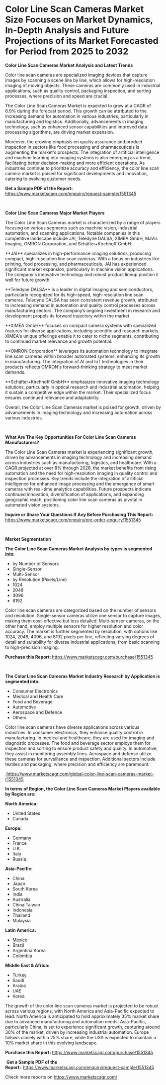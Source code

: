 <p><h1>Color Line Scan Cameras Market Size Focuses on Market Dynamics, In-Depth Analysis and Future Projections of its Market Forecasted for Period from 2025 to 2032</h1></p><p><strong>Color Line Scan Cameras Market Analysis and Latest Trends</strong></p>
<p><p>Color line scan cameras are specialized imaging devices that capture images by scanning a scene line by line, which allows for high-resolution imaging of moving objects. These cameras are commonly used in industrial applications, such as quality control, packaging inspection, and sorting processes, where precision and speed are crucial. </p><p>The Color Line Scan Cameras Market is expected to grow at a CAGR of 6.9% during the forecast period. This growth can be attributed to the increasing demand for automation in various industries, particularly in manufacturing and logistics. Additionally, advancements in imaging technology, such as enhanced sensor capabilities and improved data processing algorithms, are driving market expansion. </p><p>Moreover, the growing emphasis on quality assurance and product inspection in sectors like food processing and pharmaceuticals is augmenting the market's prospects. The integration of artificial intelligence and machine learning into imaging systems is also emerging as a trend, facilitating better decision-making and more efficient operations. As industries continue to prioritize accuracy and efficiency, the color line scan camera market is poised for significant developments and innovation, catering to evolving customer needs.</p></p>
<p><strong>Get a Sample PDF of the Report:&nbsp;</strong> <a href="https://www.marketscagr.com/enquiry/request-sample/1551345?utm_campaign=2041&utm_medium=2&utm_source=Github&utm_content=ia&utm_term=12022025&utm_id=color-line-scan-cameras">https://www.marketscagr.com/enquiry/request-sample/1551345</a></p>
<p>&nbsp;</p>
<p><strong>Color Line Scan Cameras Major Market Players</strong></p>
<p><p>The Color Line Scan Cameras market is characterized by a range of players focusing on various segments such as machine vision, industrial automation, and scanning applications. Notable companies in this competitive landscape include JAI, Teledyne DALSA, XIMEA GmbH, MaVis Imaging, OMRON Corporation, and Schäfter+Kirchhoff GmbH.</p><p>**JAI** specializes in high-performance imaging solutions, producing compact, high-resolution line scan cameras. With a focus on industries like printing, food processing, and pharmaceuticals, JAI has experienced significant market expansion, particularly in machine vision applications. The company's innovative technology and robust product lineup position it well for future growth.</p><p>**Teledyne DALSA** is a leader in digital imaging and semiconductors, particularly recognized for its high-speed, high-resolution line scan cameras. Teledyne DALSA has seen consistent revenue growth, attributed to increasing demand in automation and quality control processes across manufacturing sectors. The company’s ongoing investment in research and development propels its forward trajectory within the market.</p><p>**XIMEA GmbH** focuses on compact camera systems with specialized features for diverse applications, including scientific and research markets. XIMEA's unique offerings enable it to cater to niche segments, contributing to continued market relevance and growth potential.</p><p>**OMRON Corporation** leverages its automation technology to integrate line scan cameras within broader automated systems, enhancing its growth in manufacturing. The integration of AI and IoT technologies in their products reflects OMRON's forward-thinking strategy to meet market demands.</p><p>**Schäfter+Kirchhoff GmbH** emphasizes innovative imaging technology solutions, particularly in optical research and industrial automation, helping it sustain a competitive edge within the market. Their specialized focus ensures continued relevance and adaptability.</p><p>Overall, the Color Line Scan Cameras market is poised for growth, driven by advancements in imaging technology and increasing automation across various industries.</p></p>
<p>&nbsp;</p>
<p><strong>What Are The Key Opportunities For Color Line Scan Cameras Manufacturers?</strong></p>
<p><p>The Color Line Scan Cameras market is experiencing significant growth, driven by advancements in imaging technology and increasing demand across industries such as manufacturing, logistics, and healthcare. With a CAGR projected at over 8% through 2028, the market benefits from rising automation and the need for high-resolution imaging in quality control and inspection processes. Key trends include the integration of artificial intelligence for enhanced image processing and the emergence of smart cameras with real-time analytics capabilities. Future prospects indicate continued innovation, diversification of applications, and expanding geographic reach, positioning color line scan cameras as pivotal in automated vision systems.</p></p>
<p><strong>Inquire or Share Your Questions If Any Before Purchasing This Report:</strong> <a href="https://www.marketscagr.com/enquiry/pre-order-enquiry/1551345?utm_campaign=2041&utm_medium=2&utm_source=Github&utm_content=ia&utm_term=12022025&utm_id=color-line-scan-cameras">https://www.marketscagr.com/enquiry/pre-order-enquiry/1551345</a></p>
<p>&nbsp;</p>
<p><strong>Market Segmentation</strong></p>
<p><strong>The Color Line Scan Cameras Market Analysis by types is segmented into:</strong></p>
<p><ul><li>by Number of Sensors</li><li>Single-Sensor</li><li>Multi-Sensor</li><li>by Resolution (Pixels/Line)</li><li>1024</li><li>2048</li><li>4096</li><li>8192</li></ul></p>
<p><p>Color line scan cameras are categorized based on the number of sensors and resolution. Single-sensor cameras utilize one sensor to capture images, making them cost-effective but less detailed. Multi-sensor cameras, on the other hand, employ multiple sensors for higher resolution and color accuracy. The market is further segmented by resolution, with options like 1024, 2048, 4096, and 8192 pixels per line, reflecting varying degrees of detail and suitability for diverse industrial applications, from basic scanning to high-precision imaging.</p></p>
<p><strong>Purchase this Report:&nbsp;</strong><a href="https://www.marketscagr.com/purchase/1551345?utm_campaign=2041&utm_medium=2&utm_source=Github&utm_content=ia&utm_term=12022025&utm_id=color-line-scan-cameras">https://www.marketscagr.com/purchase/1551345</a></p>
<p>&nbsp;</p>
<p><strong>The Color Line Scan Cameras Market Industry Research by Application is segmented into:</strong></p>
<p><ul><li>Consumer Electronics</li><li>Medical and Health Care</li><li>Food and Beverage</li><li>Automotive</li><li>Aerospace and Defence</li><li>Others</li></ul></p>
<p><p>Color line scan cameras have diverse applications across various industries. In consumer electronics, they enhance quality control in manufacturing. In medical and healthcare, they are used for imaging and diagnostic processes. The food and beverage sector employs them for inspection and sorting to ensure product safety and quality. In automotive, they assist in monitoring assembly lines. Aerospace and defense utilize these cameras for surveillance and inspection. Additional sectors include textiles and packaging, where precision and efficiency are paramount.</p></p>
<p><a href="https://www.marketscagr.com/global-color-line-scan-cameras-market-r1551345?utm_campaign=2041&utm_medium=2&utm_source=Github&utm_content=ia&utm_term=12022025&utm_id=color-line-scan-cameras">&nbsp;https://www.marketscagr.com/global-color-line-scan-cameras-market-r1551345</a></p>
<p><strong>In terms of Region, the Color Line Scan Cameras Market Players available by Region are:</strong></p>
<p>
    <p> <strong> North America: </strong>
        <ul>
            <li>United States</li>
            <li>Canada</li>
        </ul>
        </p> 
    <p> <strong> Europe: </strong>
        <ul>
            <li>Germany</li>
            <li>France</li>
            <li>U.K.</li>
            <li>Italy</li>
            <li>Russia</li>
        </ul>
        </p> 
    <p> <strong> Asia-Pacific: </strong>
        <ul>
            <li>China</li>
            <li>Japan</li>
            <li>South Korea</li>
            <li>India</li>
            <li>Australia</li>
            <li>China Taiwan</li>
            <li>Indonesia</li>
            <li>Thailand</li>
            <li>Malaysia</li>
        </ul>
        </p> 
    <p> <strong> Latin America: </strong>
        <ul>
            <li>Mexico</li>
            <li>Brazil</li>
            <li>Argentina Korea</li>
            <li>Colombia</li>
        </ul>
        </p> 
    <p> <strong> Middle East & Africa: </strong>
        <ul>
            <li>Turkey</li>
            <li>Saudi</li>
            <li>Arabia</li>
            <li>UAE</li>
            <li>Korea</li>
        </ul>
    </p>
    </p>
<p><p>The growth of the color line scan cameras market is projected to be robust across various regions, with North America and Asia-Pacific expected to lead. North America is anticipated to hold approximately 35% market share due to advanced manufacturing and automation needs. Asia-Pacific, particularly China, is set to experience significant growth, capturing around 30% of the market, driven by increasing industrial automation. Europe follows closely with a 25% share, while the USA is expected to maintain a 10% market share in this evolving landscape.</p></p>
<p><strong>Purchase this Report: </strong><a href="https://www.marketscagr.com/purchase/1551345?utm_campaign=2041&utm_medium=2&utm_source=Github&utm_content=ia&utm_term=12022025&utm_id=color-line-scan-cameras">https://www.marketscagr.com/purchase/1551345</a></p>
<p>&nbsp;<strong>Get a Sample PDF of the Report:&nbsp;&nbsp;</strong><a href="https://www.marketscagr.com/enquiry/request-sample/1551345?utm_campaign=2041&utm_medium=2&utm_source=Github&utm_content=ia&utm_term=12022025&utm_id=color-line-scan-cameras">https://www.marketscagr.com/enquiry/request-sample/1551345</a></p>
<p><strong></strong></p>
<p>Check more reports on <a href="https://www.marketscagr.com/?utm_campaign=2041&utm_medium=2&utm_source=Github&utm_content=ia&utm_term=12022025&utm_id=color-line-scan-cameras">https://www.marketscagr.com/</a></p>